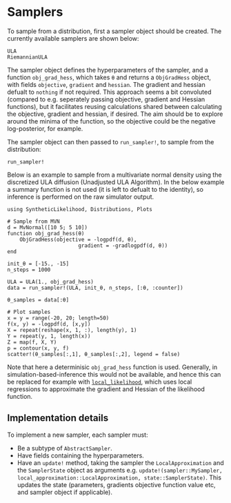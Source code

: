 # Samplers
To sample from a distribution, first a sampler object should be created. The currently available samplers are shown below:

```@docs
ULA
RiemannianULA
```

The sampler object defines the hyperparameters of the sampler, and a function `obj_grad_hess`, which takes `θ` and returns a `ObjGradHess` object, with fields `objective`, `gradient` and `hessian`. The gradient and hessian defualt to `nothing` if not required. This approach seems a bit convoluted (compared to e.g. seperately passing objective, gradient and Hessian functions), but it facilitates reusing calculations shared between calculating the objective, gradient and hessian, if desired. The aim should be to explore around the minima of the function, so the objective could be the negative log-posterior, for example.

The sampler object can then passed to `run_sampler!`, to sample from the distribution:
```@docs
run_sampler!
```

Below is an example to sample from a multivariate normal density using the discretized ULA diffusion (Unadjusted ULA Algorithm). In the below example a summary function is not used (it is left to defualt to the identity), so inference is performed on the raw simulator output.

```@example
using SyntheticLikelihood, Distributions, Plots

# Sample from MVN
d = MvNormal([10 5; 5 10])
function obj_grad_hess(θ)
    ObjGradHess(objective = -logpdf(d, θ),
                       gradient = -gradlogpdf(d, θ))
end

init_θ = [-15., -15]
n_steps = 1000

ULA = ULA(1., obj_grad_hess)
data = run_sampler!(ULA, init_θ, n_steps, [:θ, :counter])

θ_samples = data[:θ]

# Plot samples
x = y = range(-20, 20; length=50)
f(x, y) = -logpdf(d, [x,y])
X = repeat(reshape(x, 1, :), length(y), 1)
Y = repeat(y, 1, length(x))
Z = map(f, X, Y)
p = contour(x, y, f)
scatter!(θ_samples[:,1], θ_samples[:,2], legend = false)
```
Note that here a determinisic `obj_grad_hess` function is used. Generally, in simulation-based-inference this would not be available, and hence this can be replaced for example with [`local_likelihood`](@ref), which uses local regressions to approximate the gradient and Hessian of the likelihood function.

## Implementation details
To implement a new sampler, each sampler must:
- Be a subtype of `AbstractSampler`.
- Have fields containing the hyperparameters.
- Have an `update!` method, taking the sampler the `LocalApproximation` and the `SamplerState` object as arguments e.g. `update!(sampler::MySampler, local_approximation::LocalApproximation, state::SamplerState)`. This updates the state (parameters, gradients objective function value etc, and sampler object if applicable).
